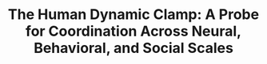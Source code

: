 ---
layout: publications
title: "The Human Dynamic Clamp: A Probe for Coordination Across Neural, Behavioral, and Social Scales"
authors: Guillaume Dumas, Aline Lefebvre, Mengsen Zhang, Emmanuelle Tognoli, J.A. Scott Kelso (2015)
publication: Müller S., Plath P., Radons G., Fuchs A. (eds) Complexity and Synergetics. Springer, Cham
year: 2017
link: https://link.springer.com/chapter/10.1007/978-3-319-64334-2_24
type: "Book:Chapter" # "Journal Paper", Preprint, "Book:Chapter", Comment
category:  # "Opinion:Perspectives", Review, Computational, Social Cognitive and Affective Neuroscience, Experimental
    - "Computational"
    - "Experimental"
filename: 2017.11.17_G.Dumas #MM.DD.YYYY_F.Author
---
